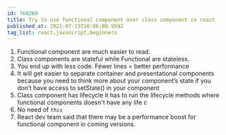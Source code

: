 ```yaml
---
id: 760260
title: Try to use functional component over class component in react
published_at: 2021-07-15T16:06:08.959Z
tag_list: react,javascript,beginners
---
```


1. Functional component are much easier to read.
2. Class components are stateful while Functional are stateless.
3. You end up with less code. Fewer lines = better performance
4. It will get easier to separate container and presentational components because you need to think more about your component’s state if you don’t have access to setState() in your component
5. Class component has lifecycle it has to run the lifecycle methods where functional components doesn't have any life c
6. No need of `this`
7. React dev team said that there may be a performance boost for functional component in coming versions.
